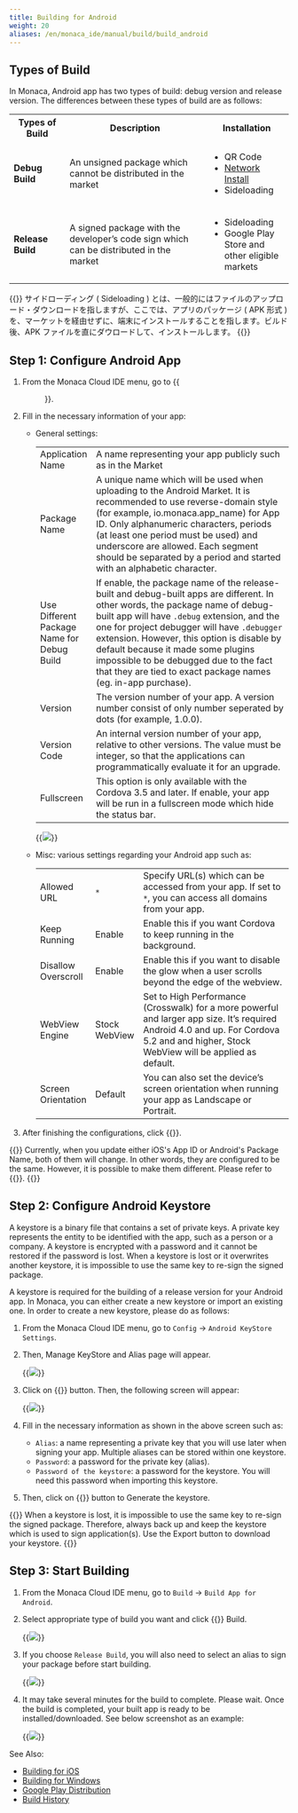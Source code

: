 ```yaml
---
title: Building for Android
weight: 20
aliases: /en/monaca_ide/manual/build/build_android
---
```


##  Types of Build

In Monaca, Android app has two types of build: debug version and release
version. The differences between these types of build are as follows:

<table>
    <tr>
        <th width="20%">Types of Build</th>
        <th>Description</th>
        <th width="30%">Installation</th>
    </tr>
    <tr>
        <td><b>Debug Build</b></td>
        <td>An unsigned package which cannot be distributed in the market</td>
        <td>
            <ul>
                <li>QR Code</li>
                <li><a href="/en/products_guide/debugger/features/#project-options">Network Install</a></li>
                <li>Sideloading</li>
            </ul>
        </td>
    </tr>
    <tr>
        <td><b>Release Build</b></td>
        <td>A signed package with the developer’s code sign which can be distributed in the market</td>
        <td>
            <ul>
                <li>Sideloading</li>
                <li>Google Play Store and other eligible markets</li>
            </ul>
        </td>
    </tr>
</table>

{{<note>}}
    サイドローディング ( Sideloading ) とは、一般的にはファイルのアップロード・ダウンロードを指しますが、ここでは、アプリのパッケージ ( APK 形式 ) を、マーケットを経由せずに、端末にインストールすることを指します。ビルド後、APK ファイルを直にダウロードして、インストールします。
{{</note>}}


##  Step 1: Configure Android App

1.  From the Monaca Cloud IDE menu, go to {{<menu menu1="Config" menu2="Android App Settings">}}.
2.  Fill in the necessary information of your app:

    - General settings:

        <table class="small">
            <tr>
                <td width="20%">Application Name</td>
                <td>A name representing your app publicly such as in the Market</td>
            </tr>
            <tr>
                <td>Package Name</td>
                <td>A unique name which will be used when uploading to the Android Market. It is recommended to use reverse-domain style (for example, io.monaca.app_name) for App ID. Only alphanumeric characters, periods (at least one period must be used) and underscore are allowed. Each segment should be separated by a period and started with an alphabetic character.</td>
            </tr>
            <tr>
                <td>Use Different Package Name for Debug Build</td>
                <td>If enable, the package name of the release-built and debug-built apps are different. In other words, the package name of debug-built app will have <code>.debug</code> extension, and the one for project debugger will have <code>.debugger</code> extension. However, this option is disable by default because it made some plugins impossible to be debugged due to the fact that they are tied to exact package names (eg. in-app purchase).</td>
            </tr>
            <tr>
                <td>Version</td>
                <td>The version number of your app. A version number consist of only number seperated by dots (for example, 1.0.0).</td>
            </tr>
            <tr>
                <td>Version Code</td>
                <td>An internal version number of your app, relative to other versions. The value must be integer, so that the applications can programmatically evaluate it for an upgrade.</td>
            </tr>
            <tr>
                <td>Fullscreen</td>
                <td>This option is only available with the Cordova 3.5 and later. If enable, your app will be run in a fullscreen mode which hide the status bar.</td>
            </tr>
        </table>

        {{<img src="/images/monaca_ide/manual/build/android/1.png">}}

    - Misc: various settings regarding your Android app such as:

        <table class="small">
            <tr>
                <td width="17%">Allowed URL</td>
                <td width="17%"><code>*</code></td>
                <td>Specify URL(s) which can be accessed from your app. If set to <code>*</code>, you can access all domains from your app.</td>
            </tr>
            <tr>
                <td>Keep Running</td>
                <td>Enable</td>
                <td>Enable this if you want Cordova to keep running in the background.</td>
            </tr>
            <tr>
                <td>Disallow Overscroll</td>
                <td>Enable</td>
                <td>Enable this if you want to disable the glow when a user scrolls beyond the edge of the webview.</td>
            </tr>
            <tr>
                <td>WebView Engine</td>
                <td>Stock WebView</td>
                <td>Set to High Performance (Crosswalk) for a more powerful and larger app size. It’s required Android 4.0 and up. For Cordova 5.2 and and higher, Stock WebView will be applied as default.</td>
            </tr>
            <tr>
                <td>Screen Orientation</td>
                <td>Default</td>
                <td>You can also set the device’s screen orientation when running your app as Landscape or Portrait.</td>
            </tr>
        </table>

3.  After finishing the configurations, click {{<guilabel name="Save">}}.

{{<note>}}
    Currently, when you update either iOS's App ID or Android's Package
Name, both of them will change. In other words, they are configured to
be the same. However, it is possible to make them different. Please
refer to {{<link href="/en/faq/application/#how-to-make-ios-s-app-id-and-android-s-package-name-differently" title="How to make iOS’s App ID and Android’s Package Name differently">}}.
{{</note>}}

##  Step 2: Configure Android Keystore

A keystore is a binary file that contains a set of private keys. A
private key represents the entity to be identified with the app, such as
a person or a company. A keystore is encrypted with a password and it
cannot be restored if the password is lost. When a keystore is lost or
it overwrites another keystore, it is impossible to use the same key to
re-sign the signed package.

A keystore is required for the building of a release version for your
Android app. In Monaca, you can either create a new keystore or import
an existing one. In order to create a new keystore, please do as
follows:

1.  From the Monaca Cloud IDE menu, go to `Config` &rarr; `Android KeyStore Settings`.
2.  Then, Manage KeyStore and Alias page will appear.

    {{<img src="/images/monaca_ide/manual/build/android/2.png">}}

3.  Click on {{<guilabel name="Clear and Generate New">}} button. Then, the following screen
    will appear:

    {{<img src="/images/monaca_ide/manual/build/android/3.png">}}

4.  Fill in the necessary information as shown in the above screen such as:

    -   `Alias`: a name representing a private key that you will use later when signing your app. Multiple aliases can be stored within one keystore.
    -   `Password`: a password for the private key (alias).
    -   `Password of the keystore`: a password for the keystore. You will need this password when importing this keystore.

5.  Then, click on {{<guilabel name="Generate Keystore and Alias">}} button to Generate the
    keystore.


{{<warning>}}
    When a keystore is lost, it is impossible to use the same key to re-sign the signed package. Therefore, always back up and keep the keystore which is used to sign application(s). Use the Export button to download your keystore.
{{</warning>}}

## Step 3: Start Building

1.  From the Monaca Cloud IDE menu, go to `Build` &rarr; `Build App for Android`.
2.  Select appropriate type of build you want and click {{<guilabel name="Start">}} Build.

    {{<img src="/images/monaca_ide/manual/build/android/4.png">}}

3.  If you choose `Release Build`, you will also need to select an alias to sign your package before start building.

    {{<img src="/images/monaca_ide/manual/build/android/6.png">}}

4.  It may take several minutes for the build to complete. Please wait.
    Once the build is completed, your built app is ready to be
    installed/downloaded. See below screenshot as an example:

    {{<img src="/images/monaca_ide/manual/build/android/7.png">}}

See Also: 

- [Building for iOS](../ios/build_ios)
- [Building for Windows](../build_winrt)
- [Google Play Distribution](../../deploy/google_play)
- [Build History](../build_history)

